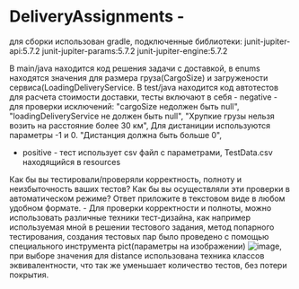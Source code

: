 # DeliveryAssignments - 
для сборки использован gradle, подключенные библиотеки:
junit-jupiter-api:5.7.2
junit-jupiter-params:5.7.2
junit-jupiter-engine:5.7.2

В main/java находится код решения задачи с доставкой, в enums находятся значения для размера груза(CargoSize) и загружености сервиса(LoadingDeliveryService.
В test/java находится код автотестов для расчета стоимости доставки, тесты включают в себя - negative - для проверки исключений:
"cargoSize недолжен быть null",
"loadingDeliveryService не должен быть null",
"Хрупкие грузы нельзя возить на расстояние более 30 км",
Для дистаниции используются параметры -1 и 0.
"Дистанция должна быть больше 0",
- positive - тест использует csv файл с параметрами, TestData.csv находящийся в resources



Как бы вы тестировали/проверяли корректность, полноту и неизбыточность ваших тестов? Как бы вы осуществляли эти проверки в автоматическом режиме? 
Ответ приложите в текстовом виде в любом удобном формате. - 
Для проверки корректности и полноты, можно использовать различные техники тест-дизайна, как например используемая мной в решении тестового задания, 
метод попарного тестирования, создания тестовых пар было проведено с помощью специального инструмента pict(параметры на изображении)
![image](https://user-images.githubusercontent.com/48980898/158025908-7500ee2a-5854-4acd-b245-d8748c4e06ae.png), 
при выборе значения для distance использована техника классов эквивалентности, что так же уменьшает количество тестов, без потери покрытия.



 
